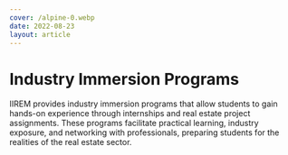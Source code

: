 ```yaml
---
cover: /alpine-0.webp
date: 2022-08-23
layout: article
---
```


# Industry Immersion Programs

IIREM provides industry immersion programs that allow students to gain hands-on experience through internships and real estate project assignments. These programs facilitate practical learning, industry exposure, and networking with professionals, preparing students for the realities of the real estate sector.